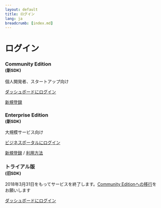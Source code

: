 ```yaml
---
layout: default
title: ログイン
lang: ja
breadcrumb: [index.md]
---
```


# ログイン

<div id="login-div" class="row card-row">
  <div class="col-12 col-md-6 col-lg-4">
    <div class="card">
      <div class="card-body">
        <h3 class="card-title">Community Edition<br><small>(新SDK)</small></h3>
        <p class="card-text">個人開発者、スタートアップ向け</p>
        <p><a href="https://console-webrtc-free.ecl.ntt.com/users/login" class="btn btn-primary">ダッシュボードにログイン</a></p>
        <p class="m-0"><a href="https://console-webrtc-free.ecl.ntt.com/users/registration">新規登録</a></p>
      </div>
    </div>
  </div>
  <div class="col-12 col-md-6 col-lg-4">
    <div class="card">
      <div class="card-body">
        <h3 class="card-title">Enterprise Edition<br><small>(新SDK)</small></h3>
        <p class="card-text">大規模サービス向け</p>
        <p><a href="https://b-portal.ntt.com/" class="btn btn-secondary">ビジネスポータルにログイン</a></p>
        <p class="m-0"><a href="./contactus.html">新規登録</a> / <a href="https://ecl.ntt.com/documents/tutorials/rsts/CustomerPortal/index.html">利用方法</a></p>
      </div>
    </div>
  </div>
  <div class="col-12 col-md-6 col-lg-4">
    <div class="card">
      <div class="card-body">
        <h3 class="card-title">トライアル版<br><small>(旧SDK)</small></h3>
        <p class="card-text">2018年3月31日をもってサービスを終了します。<a href="./migration.html">Community Editionへの移行</a>をお願いします</p>
        <p><a href="https://skyway.io/ds/" class="btn btn-secondary">ダッシュボードにログイン</a></p>
      </div>
    </div>
  </div>
</div>
